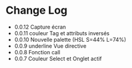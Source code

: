 # Change Log

* 0.0.12 Capture écran
* 0.0.11 couleur Tag et attributs inversés
* 0.0.10 Nouvelle palette (HSL S=44% L=74%)
* 0.0.9 underline Vue directive
* 0.0.8 Fonction call
* 0.0.7 Couleur Select et Onglet actif